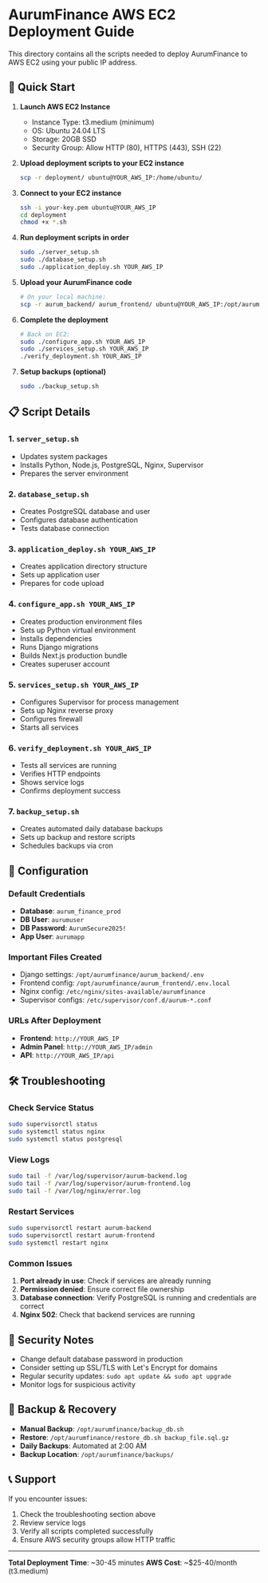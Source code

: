 # AurumFinance AWS EC2 Deployment Guide

This directory contains all the scripts needed to deploy AurumFinance to AWS EC2 using your public IP address.

## 🚀 Quick Start

1. **Launch AWS EC2 Instance**
   - Instance Type: t3.medium (minimum)
   - OS: Ubuntu 24.04 LTS
   - Storage: 20GB SSD
   - Security Group: Allow HTTP (80), HTTPS (443), SSH (22)

2. **Upload deployment scripts to your EC2 instance**
   ```bash
   scp -r deployment/ ubuntu@YOUR_AWS_IP:/home/ubuntu/
   ```

3. **Connect to your EC2 instance**
   ```bash
   ssh -i your-key.pem ubuntu@YOUR_AWS_IP
   cd deployment
   chmod +x *.sh
   ```

4. **Run deployment scripts in order**
   ```bash
   sudo ./server_setup.sh
   sudo ./database_setup.sh
   sudo ./application_deploy.sh YOUR_AWS_IP
   ```

5. **Upload your AurumFinance code**
   ```bash
   # On your local machine:
   scp -r aurum_backend/ aurum_frontend/ ubuntu@YOUR_AWS_IP:/opt/aurumfinance/
   ```

6. **Complete the deployment**
   ```bash
   # Back on EC2:
   sudo ./configure_app.sh YOUR_AWS_IP
   sudo ./services_setup.sh YOUR_AWS_IP
   ./verify_deployment.sh YOUR_AWS_IP
   ```

7. **Setup backups (optional)**
   ```bash
   sudo ./backup_setup.sh
   ```

## 📋 Script Details

### 1. `server_setup.sh`
- Updates system packages
- Installs Python, Node.js, PostgreSQL, Nginx, Supervisor
- Prepares the server environment

### 2. `database_setup.sh`
- Creates PostgreSQL database and user
- Configures database authentication
- Tests database connection

### 3. `application_deploy.sh YOUR_AWS_IP`
- Creates application directory structure
- Sets up application user
- Prepares for code upload

### 4. `configure_app.sh YOUR_AWS_IP`
- Creates production environment files
- Sets up Python virtual environment
- Installs dependencies
- Runs Django migrations
- Builds Next.js production bundle
- Creates superuser account

### 5. `services_setup.sh YOUR_AWS_IP`
- Configures Supervisor for process management
- Sets up Nginx reverse proxy
- Configures firewall
- Starts all services

### 6. `verify_deployment.sh YOUR_AWS_IP`
- Tests all services are running
- Verifies HTTP endpoints
- Shows service logs
- Confirms deployment success

### 7. `backup_setup.sh`
- Creates automated daily database backups
- Sets up backup and restore scripts
- Schedules backups via cron

## 🔧 Configuration

### Default Credentials
- **Database**: `aurum_finance_prod`
- **DB User**: `aurumuser`
- **DB Password**: `AurumSecure2025!`
- **App User**: `aurumapp`

### Important Files Created
- Django settings: `/opt/aurumfinance/aurum_backend/.env`
- Frontend config: `/opt/aurumfinance/aurum_frontend/.env.local`
- Nginx config: `/etc/nginx/sites-available/aurumfinance`
- Supervisor configs: `/etc/supervisor/conf.d/aurum-*.conf`

### URLs After Deployment
- **Frontend**: `http://YOUR_AWS_IP`
- **Admin Panel**: `http://YOUR_AWS_IP/admin`
- **API**: `http://YOUR_AWS_IP/api`

## 🛠️ Troubleshooting

### Check Service Status
```bash
sudo supervisorctl status
sudo systemctl status nginx
sudo systemctl status postgresql
```

### View Logs
```bash
sudo tail -f /var/log/supervisor/aurum-backend.log
sudo tail -f /var/log/supervisor/aurum-frontend.log
sudo tail -f /var/log/nginx/error.log
```

### Restart Services
```bash
sudo supervisorctl restart aurum-backend
sudo supervisorctl restart aurum-frontend
sudo systemctl restart nginx
```

### Common Issues
1. **Port already in use**: Check if services are already running
2. **Permission denied**: Ensure correct file ownership
3. **Database connection**: Verify PostgreSQL is running and credentials are correct
4. **Nginx 502**: Check that backend services are running

## 🔐 Security Notes

- Change default database password in production
- Consider setting up SSL/TLS with Let's Encrypt for domains
- Regular security updates: `sudo apt update && sudo apt upgrade`
- Monitor logs for suspicious activity

## 💾 Backup & Recovery

- **Manual Backup**: `/opt/aurumfinance/backup_db.sh`
- **Restore**: `/opt/aurumfinance/restore_db.sh backup_file.sql.gz`
- **Daily Backups**: Automated at 2:00 AM
- **Backup Location**: `/opt/aurumfinance/backups/`

## 📞 Support

If you encounter issues:
1. Check the troubleshooting section above
2. Review service logs
3. Verify all scripts completed successfully
4. Ensure AWS security groups allow HTTP traffic

---

**Total Deployment Time**: ~30-45 minutes
**AWS Cost**: ~$25-40/month (t3.medium)